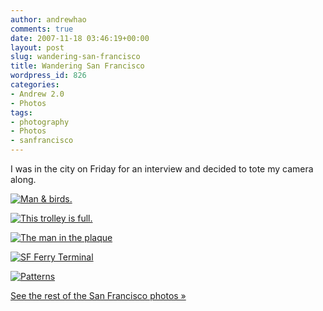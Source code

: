 ```yaml
---
author: andrewhao
comments: true
date: 2007-11-18 03:46:19+00:00
layout: post
slug: wandering-san-francisco
title: Wandering San Francisco
wordpress_id: 826
categories:
- Andrew 2.0
- Photos
tags:
- photography
- Photos
- sanfrancisco
---
```


I was in the city on Friday for an interview and decided to tote my camera along.

[![Man & birds.](http://farm3.static.flickr.com/2071/2042363032_bd46086037.jpg)](http://www.flickr.com/photos/andrewhao/2042363032/)

[![This trolley is full.](http://farm3.static.flickr.com/2163/2042358726_ed5e1dc5a6.jpg)](http://www.flickr.com/photos/andrewhao/2042358726/)

[![The man in the plaque](http://farm3.static.flickr.com/2124/2042380880_c23cbd6733.jpg)](http://www.flickr.com/photos/andrewhao/2042380880/)

[![SF Ferry Terminal](http://farm3.static.flickr.com/2212/2041583533_e166098712.jpg)](http://www.flickr.com/photos/andrewhao/2041583533/)

[![Patterns](http://farm3.static.flickr.com/2265/2042376822_a985638bef.jpg)](http://www.flickr.com/photos/andrewhao/2042376822/)

[See the rest of the San Francisco photos »](http://flickr.com/photos/andrewhao/sets/72157603219517058/)

